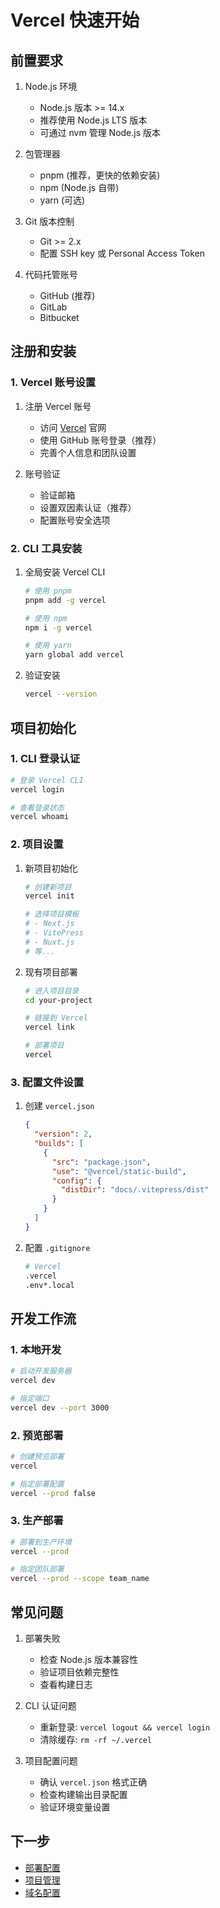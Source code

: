 # Vercel 快速开始

## 前置要求

1. Node.js 环境

   - Node.js 版本 >= 14.x
   - 推荐使用 Node.js LTS 版本
   - 可通过 nvm 管理 Node.js 版本

2. 包管理器

   - pnpm (推荐，更快的依赖安装)
   - npm (Node.js 自带)
   - yarn (可选)

3. Git 版本控制

   - Git >= 2.x
   - 配置 SSH key 或 Personal Access Token

4. 代码托管账号

   - GitHub (推荐)
   - GitLab
   - Bitbucket

## 注册和安装

### 1. Vercel 账号设置

1. 注册 Vercel 账号

   - 访问 [Vercel](https://vercel.com) 官网
   - 使用 GitHub 账号登录（推荐）
   - 完善个人信息和团队设置

2. 账号验证

   - 验证邮箱
   - 设置双因素认证（推荐）
   - 配置账号安全选项

### 2. CLI 工具安装

1. 全局安装 Vercel CLI

   ```bash
   # 使用 pnpm
   pnpm add -g vercel

   # 使用 npm
   npm i -g vercel

   # 使用 yarn
   yarn global add vercel
   ```

2. 验证安装

   ```bash
   vercel --version
   ```

## 项目初始化

### 1. CLI 登录认证

```bash
# 登录 Vercel CLI
vercel login

# 查看登录状态
vercel whoami
```

### 2. 项目设置

1. 新项目初始化

   ```bash
   # 创建新项目
   vercel init

   # 选择项目模板
   # - Next.js
   # - VitePress
   # - Nuxt.js
   # 等...
   ```

2. 现有项目部署

   ```bash
   # 进入项目目录
   cd your-project

   # 链接到 Vercel
   vercel link

   # 部署项目
   vercel
   ```

### 3. 配置文件设置

1. 创建 `vercel.json`

   ```json
   {
     "version": 2,
     "builds": [
       {
         "src": "package.json",
         "use": "@vercel/static-build",
         "config": {
           "distDir": "docs/.vitepress/dist"
         }
       }
     ]
   }
   ```

2. 配置 `.gitignore`

   ```bash
   # Vercel
   .vercel
   .env*.local
   ```

## 开发工作流

### 1. 本地开发

```bash
# 启动开发服务器
vercel dev

# 指定端口
vercel dev --port 3000
```

### 2. 预览部署

```bash
# 创建预览部署
vercel

# 指定部署配置
vercel --prod false
```

### 3. 生产部署

```bash
# 部署到生产环境
vercel --prod

# 指定团队部署
vercel --prod --scope team_name
```

## 常见问题

1. 部署失败

   - 检查 Node.js 版本兼容性
   - 验证项目依赖完整性
   - 查看构建日志

2. CLI 认证问题

   - 重新登录: `vercel logout && vercel login`
   - 清除缓存: `rm -rf ~/.vercel`

3. 项目配置问题

   - 确认 `vercel.json` 格式正确
   - 检查构建输出目录配置
   - 验证环境变量设置

## 下一步

- [部署配置](./deployment.md)
- [项目管理](./projects.md)
- [域名配置](./domains.md)
